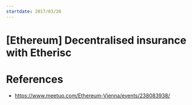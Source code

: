 ```yaml
---
startdate: 2017/03/20
---
```

# [Ethereum] Decentralised insurance with Etherisc

# References
* https://www.meetup.com/Ethereum-Vienna/events/238083938/
